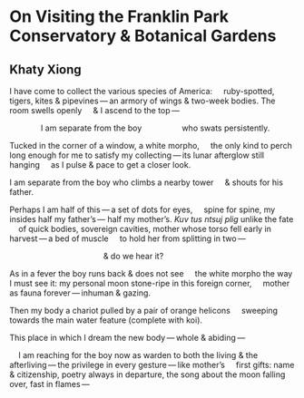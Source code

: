 # On Visiting the Franklin Park Conservatory & Botanical Gardens
## Khaty Xiong
I have come to collect the various species of America:
    ruby-spotted, tigers, kites & pipevines — an armory
of wings & two-week bodies. The room swells openly
    & I ascend to the top —

              I am separate from the boy
                 who swats persistently.

Tucked in the corner of a window, a white morpho,
    the only kind to perch long enough for me to satisfy
my collecting — its lunar afterglow still hanging
    as I pulse & pace to get a closer look.

I am separate from the boy who climbs a nearby tower
    & shouts for his father.

Perhaps I am half of this — a set of dots for eyes,
    spine for spine, my insides half my father’s —
half my mother’s. _Kuv tus ntsuj plig_ unlike the fate
    of quick bodies, sovereign cavities, mother
whose torso fell early in harvest — a bed of muscle
    to hold her from splitting in two —

                                          & do we hear it?

As in a fever the boy runs back & does not see
    the white morpho the way I must see it:
my personal moon stone-ripe in this foreign corner,
    mother as fauna forever — inhuman & gazing.

Then my body a chariot pulled by a pair of orange helicons
    sweeping towards the main water feature (complete with koi).

This place in which I dream the new body — whole & abiding —

    I am reaching for the boy now as warden to both the living
& the afterliving — the privilege in every gesture — like mother’s
    first gifts: name & citizenship, poetry always in departure,
the song about the moon falling over, fast in flames —
